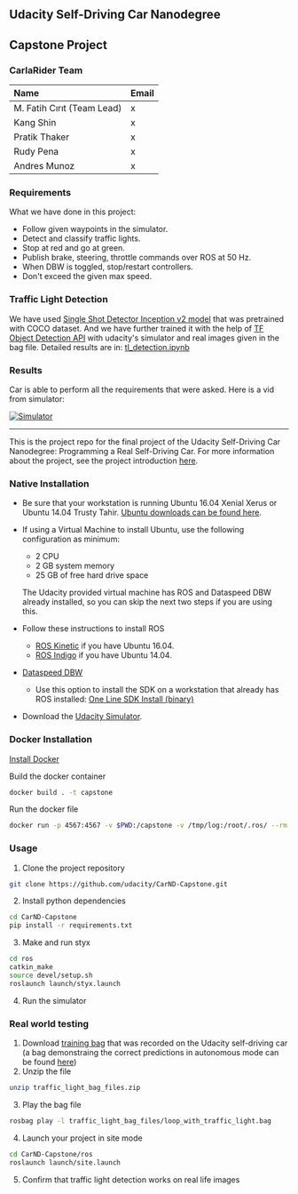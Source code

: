 ## Udacity Self-Driving Car Nanodegree
## Capstone Project

### CarlaRider Team
| Name                       | Email                    |
|:---------------------------|:-------------------------|
| M. Fatih Cırıt (Team Lead) | x        |
| Kang Shin                  | x      |
| Pratik Thaker              | x   |
| Rudy Pena                  | x     |
| Andres Munoz               | x     |

### Requirements
What we have done in this project: 

* Follow given waypoints in the simulator.
* Detect and classify traffic lights.
* Stop at red and go at green.
* Publish brake, steering, throttle commands over ROS at 50 Hz.
* When DBW is toggled, stop/restart controllers.
* Don't exceed the given max speed.

### Traffic Light Detection

We have used [Single Shot Detector Inception v2 model](https://github.com/tensorflow/models/blob/master/research/object_detection/g3doc/detection_model_zoo.md) that was pretrained with COCO dataset. And we have further trained it with the help of [TF Object Detection API](https://github.com/tensorflow/models/blob/master/research/object_detection/g3doc/using_your_own_dataset.md) with udacity's simulator and real images given in the bag file.
Detailed results are in: [tl_detection.ipynb](https://github.com/CarlaRider-Team/CarlaRider-Udacity/blob/master/tl_detection.ipynb)

### Results 

Car is able to perform all the requirements that were asked. Here is a vid from simulator:

[![Simulator](http://img.youtube.com/vi/RTB42JcAkKk/0.jpg)](http://www.youtube.com/watch?v=RTB42JcAkKk "Simulator")

---

This is the project repo for the final project of the Udacity Self-Driving Car Nanodegree: Programming a Real Self-Driving Car. For more information about the project, see the project introduction [here](https://classroom.udacity.com/nanodegrees/nd013/parts/6047fe34-d93c-4f50-8336-b70ef10cb4b2/modules/e1a23b06-329a-4684-a717-ad476f0d8dff/lessons/462c933d-9f24-42d3-8bdc-a08a5fc866e4/concepts/5ab4b122-83e6-436d-850f-9f4d26627fd9).

### Native Installation

* Be sure that your workstation is running Ubuntu 16.04 Xenial Xerus or Ubuntu 14.04 Trusty Tahir. [Ubuntu downloads can be found here](https://www.ubuntu.com/download/desktop).
* If using a Virtual Machine to install Ubuntu, use the following configuration as minimum:
  * 2 CPU
  * 2 GB system memory
  * 25 GB of free hard drive space

  The Udacity provided virtual machine has ROS and Dataspeed DBW already installed, so you can skip the next two steps if you are using this.

* Follow these instructions to install ROS
  * [ROS Kinetic](http://wiki.ros.org/kinetic/Installation/Ubuntu) if you have Ubuntu 16.04.
  * [ROS Indigo](http://wiki.ros.org/indigo/Installation/Ubuntu) if you have Ubuntu 14.04.
* [Dataspeed DBW](https://bitbucket.org/DataspeedInc/dbw_mkz_ros)
  * Use this option to install the SDK on a workstation that already has ROS installed: [One Line SDK Install (binary)](https://bitbucket.org/DataspeedInc/dbw_mkz_ros/src/81e63fcc335d7b64139d7482017d6a97b405e250/ROS_SETUP.md?fileviewer=file-view-default)
* Download the [Udacity Simulator](https://github.com/udacity/CarND-Capstone/releases/tag/v1.2).

### Docker Installation
[Install Docker](https://docs.docker.com/engine/installation/)

Build the docker container
```bash
docker build . -t capstone
```

Run the docker file
```bash
docker run -p 4567:4567 -v $PWD:/capstone -v /tmp/log:/root/.ros/ --rm -it capstone
```

### Usage

1. Clone the project repository
```bash
git clone https://github.com/udacity/CarND-Capstone.git
```

2. Install python dependencies
```bash
cd CarND-Capstone
pip install -r requirements.txt
```
3. Make and run styx
```bash
cd ros
catkin_make
source devel/setup.sh
roslaunch launch/styx.launch
```
4. Run the simulator

### Real world testing
1. Download [training bag](https://drive.google.com/file/d/0B2_h37bMVw3iYkdJTlRSUlJIamM/view?usp=sharing) that was recorded on the Udacity self-driving car (a bag demonstraing the correct predictions in autonomous mode can be found [here](https://drive.google.com/open?id=0B2_h37bMVw3iT0ZEdlF4N01QbHc))
2. Unzip the file
```bash
unzip traffic_light_bag_files.zip
```
3. Play the bag file
```bash
rosbag play -l traffic_light_bag_files/loop_with_traffic_light.bag
```
4. Launch your project in site mode
```bash
cd CarND-Capstone/ros
roslaunch launch/site.launch
```
5. Confirm that traffic light detection works on real life images
